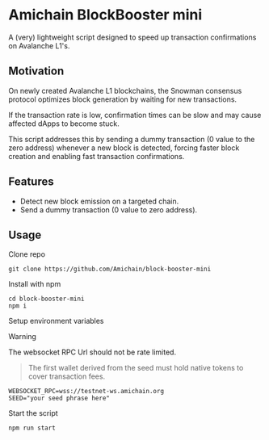 # Amichain BlockBooster mini

A (very) lightweight script designed to speed up transaction confirmations on Avalanche L1's.

## Motivation

On newly created Avalanche L1 blockchains, the Snowman consensus protocol optimizes block generation by waiting for new transactions.

If the transaction rate is low, confirmation times can be slow and may cause affected dApps to become stuck.

This script addresses this by sending a dummy transaction (0 value to the zero address) whenever a new block is detected, forcing faster block creation and enabling fast transaction confirmations.

## Features

- Detect new block emission on a targeted chain.
- Send a dummy transaction (0 value to zero address).

## Usage

Clone repo
```
git clone https://github.com/Amichain/block-booster-mini
```

Install with npm
```
cd block-booster-mini
npm i
```

Setup environment variables
> [!WARNING]
> The websocket RPC Url should not be rate limited.

> The first wallet derived from the seed must hold native tokens to cover transaction fees.
```
WEBSOCKET_RPC=wss://testnet-ws.amichain.org
SEED="your seed phrase here"
```

Start the script
```
npm run start
```